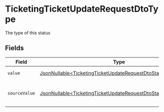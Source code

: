 # TicketingTicketUpdateRequestDtoType

The type of this status


## Fields

| Field                                                                                                                                          | Type                                                                                                                                           | Required                                                                                                                                       | Description                                                                                                                                    | Example                                                                                                                                        |
| ---------------------------------------------------------------------------------------------------------------------------------------------- | ---------------------------------------------------------------------------------------------------------------------------------------------- | ---------------------------------------------------------------------------------------------------------------------------------------------- | ---------------------------------------------------------------------------------------------------------------------------------------------- | ---------------------------------------------------------------------------------------------------------------------------------------------- |
| `value`                                                                                                                                        | [JsonNullable\<TicketingTicketUpdateRequestDtoStatusValue>](../../models/components/TicketingTicketUpdateRequestDtoStatusValue.md)             | :heavy_minus_sign:                                                                                                                             | The type of this status                                                                                                                        | to-do                                                                                                                                          |
| `sourceValue`                                                                                                                                  | [JsonNullable\<TicketingTicketUpdateRequestDtoStatusSourceValue>](../../models/components/TicketingTicketUpdateRequestDtoStatusSourceValue.md) | :heavy_minus_sign:                                                                                                                             | The source value of this status type                                                                                                           | New                                                                                                                                            |